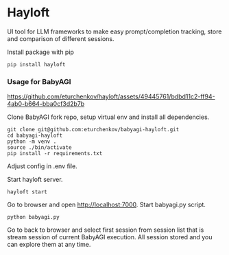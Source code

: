# Hayloft

UI tool for LLM frameworks to make easy prompt/completion tracking, store and comparison of different sessions.

Install package with pip

```
pip install hayloft
```
### Usage for BabyAGI

https://github.com/eturchenkov/hayloft/assets/49445761/bdbd11c2-ff94-4ab0-b664-bba0cf3d2b7b

Clone BabyAGI fork repo, setup virtual env and install all dependencies.

```
git clone git@github.com:eturchenkov/babyagi-hayloft.git
cd babyagi-hayloft
python -m venv .
source ./bin/activate
pip install -r requirements.txt
```

Adjust config in .env file. 

Start hayloft server.

```
hayloft start
```

Go to browser and open [http://localhost:7000](http://localhost:7000). Start babyagi.py script.

```
python babyagi.py
```

Go to back to browser and select first session from session list that is stream session of current BabyAGI execution. All session stored and you can explore them at any time.
